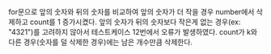 for문으로 앞의 숫자와 뒤의 숫자를 비교하여 앞의 숫자가 더 작을 경우 number에서 삭제하고 count를 1 증가시켰다.
앞의 숫자가 뒤의 숫자보다 작은게 없는 경우(ex: "4321")를 고려하지 않아서 테스트케이스 12번에서 오류가 발생하였다.
count가 k와 다른 경우(숫자를 덜 삭제한 경우)에는 남은 개수만큼 삭제한다.

